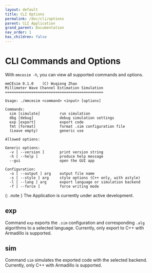 ```yaml
---
layout: default
title: CLI Options
permalink: /doc/cli/options
parent: CLI Application
grand_parent: Documentation
nav_order: 1
has_children: false
---
```


# CLI Commands and Options

With `mmcesim -h`, you can view all supported commands and options.
```
mmCEsim 0.1.0    (C) Wuqiong Zhao
Millimeter Wave Channel Estimation Simulation
=============================================

Usage: ./mmcesim <command> <input> [options]

Commands:
  sim [simulate]         run simulation
  dbg [debug]            debug simulation settings
  exp [export]           export code
  fmt [format]           format .sim configuration file
  (Leave empty)          generic use

Allowed options:

Generic options:
  -v [ --version ]       print version string
  -h [ --help ]          produce help message
  --gui                  open the GUI app

Configuration:
  -o [ --output ] arg    output file name
  -s [ --style ] arg     style options (C++ only, with astyle)
  -l [ --lang ] arg      export language or simulation backend
  -f [ --force ]         force writing mode
```

{: .note }
The Application is currently under active development.

## exp
Command `exp` exports the `.sim` configuration and corresponding
`.alg` algorithms to a selected language.
Currently, only export to C++ with Armadillo is supported.

## sim
Command `sim` simulates the exported code with the selected backend.
Currently, only C++ with Armadillo is supported.
